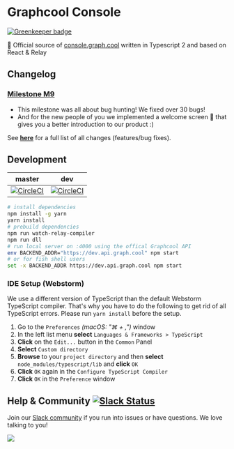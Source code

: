 # Graphcool Console

[![Greenkeeper badge](https://badges.greenkeeper.io/graphcool/console.svg)](https://greenkeeper.io/)

🚀  Official source of [console.graph.cool](https://console.graph.cool/) written in Typescript 2 and based on React & Relay

## Changelog

### [Milestone M9](https://github.com/graphcool/console/milestone/9)
* This milestone was all about bug hunting! We fixed over 30 bugs!
* And for the new people of you we implemented a welcome screen 👋 that gives you a better introduction to our product :)

See **[here](CHANGELOG.md)** for a full list of all changes (features/bug fixes).

## Development


master | dev
--- | ---
[![CircleCI](https://circleci.com/gh/graphcool/console/tree/master.svg?style=svg)](https://circleci.com/gh/graphcool/console/tree/master) | [![CircleCI](https://circleci.com/gh/graphcool/console/tree/dev.svg?style=svg)](https://circleci.com/gh/graphcool/console/tree/dev)

```sh
# install dependencies
npm install -g yarn
yarn install
# prebuild dependencies
npm run watch-relay-compiler
npm run dll
# run local server on :4000 using the offical Graphcool API
env BACKEND_ADDR="https://dev.api.graph.cool" npm start
# or for fish shell users
set -x BACKEND_ADDR https://dev.api.graph.cool npm start
```
### IDE Setup (Webstorm)

We use a different version of TypeScript than the default Webstorm TypeScript compiler. That's why you have to do the following to get rid of all TypeScript errors.
Please run `yarn install` before the setup.

1. Go to the `Preferences` _(macOS: "⌘ + ,")_ window
2. In the left list menu **select** `Languages & Frameworks > TypeScript`
3. **Click** on the `Edit...` button in the `Common` Panel
4. **Select** `Custom directory`
5. **Browse** to your `project directory` and then **select** `node_modules/typescript/lib` and **click** `OK`
6. **Click** `OK` again in the `Configure TypeScript Compiler`
7. **Click** `OK` in the `Preference` window



## Help & Community [![Slack Status](https://slack.graph.cool/badge.svg)](https://slack.graph.cool)

Join our [Slack community](http://slack.graph.cool/) if you run into issues or have questions. We love talking to you!

![](http://i.imgur.com/5RHR6Ku.png)


